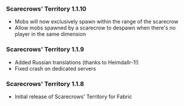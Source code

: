 ### Scarecrows' Territory 1.1.10
- Mobs will now exclusively spawn within the range of the scarecrow
- Allow mobs spawned by a scarecrow to despawn when there's no player in the same dimension

### Scarecrows' Territory 1.1.9
- Added Russian translations (thanks to Heimdallr-1!)
- Fixed crash on dedicated servers

### Scarecrows' Territory 1.1.8
- Initial release of Scarecrows' Territory for Fabric
